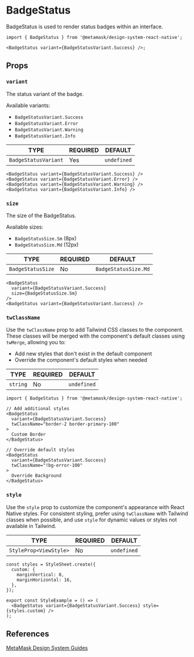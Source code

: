 # BadgeStatus

BadgeStatus is used to render status badges within an interface.

```tsx
import { BadgeStatus } from '@metamask/design-system-react-native';

<BadgeStatus variant={BadgeStatusVariant.Success} />;
```

## Props

### `variant`

The status variant of the badge.

Available variants:

- `BadgeStatusVariant.Success`
- `BadgeStatusVariant.Error`
- `BadgeStatusVariant.Warning`
- `BadgeStatusVariant.Info`

| TYPE                 | REQUIRED | DEFAULT     |
| -------------------- | -------- | ----------- |
| `BadgeStatusVariant` | Yes      | `undefined` |

```tsx
<BadgeStatus variant={BadgeStatusVariant.Success} />
<BadgeStatus variant={BadgeStatusVariant.Error} />
<BadgeStatus variant={BadgeStatusVariant.Warning} />
<BadgeStatus variant={BadgeStatusVariant.Info} />
```

### `size`

The size of the BadgeStatus.

Available sizes:

- `BadgeStatusSize.Sm` (8px)
- `BadgeStatusSize.Md` (12px)

| TYPE              | REQUIRED | DEFAULT              |
| ----------------- | -------- | -------------------- |
| `BadgeStatusSize` | No       | `BadgeStatusSize.Md` |

```tsx
<BadgeStatus
  variant={BadgeStatusVariant.Success}
  size={BadgeStatusSize.Sm}
/>
<BadgeStatus variant={BadgeStatusVariant.Success} />
```

### `twClassName`

Use the `twClassName` prop to add Tailwind CSS classes to the component. These classes will be merged with the component's default classes using `twMerge`, allowing you to:

- Add new styles that don't exist in the default component
- Override the component's default styles when needed

| TYPE     | REQUIRED | DEFAULT     |
| -------- | -------- | ----------- |
| `string` | No       | `undefined` |

```tsx
import { BadgeStatus } from '@metamask/design-system-react-native';

// Add additional styles
<BadgeStatus
  variant={BadgeStatusVariant.Success}
  twClassName="border-2 border-primary-100"
>
  Custom Border
</BadgeStatus>

// Override default styles
<BadgeStatus
  variant={BadgeStatusVariant.Success}
  twClassName="!bg-error-100"
>
  Override Background
</BadgeStatus>
```

### `style`

Use the `style` prop to customize the component's appearance with React Native styles. For consistent styling, prefer using `twClassName` with Tailwind classes when possible, and use `style` for dynamic values or styles not available in Tailwind.

| TYPE                   | REQUIRED | DEFAULT     |
| ---------------------- | -------- | ----------- |
| `StyleProp<ViewStyle>` | No       | `undefined` |

```tsx
const styles = StyleSheet.create({
  custom: {
    marginVertical: 8,
    marginHorizontal: 16,
  },
});

export const StyleExample = () => (
  <BadgeStatus variant={BadgeStatusVariant.Success} style={styles.custom} />
);
```

## References

[MetaMask Design System Guides](https://www.notion.so/MetaMask-Design-System-Guides-Design-f86ecc914d6b4eb6873a122b83c12940)
